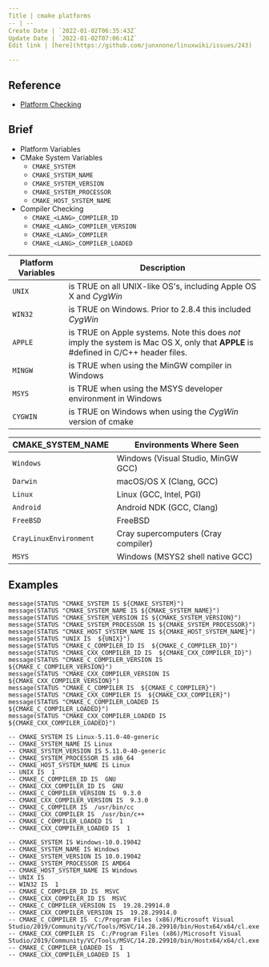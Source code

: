 ```yaml
---
Title | cmake platforms
-- | --
Create Date | `2022-01-02T06:35:43Z`
Update Date | `2022-01-02T07:06:41Z`
Edit link | [here](https://github.com/junxnone/linuxwiki/issues/243)

---
```

## Reference

- [Platform Checking](https://gitlab.kitware.com/cmake/community/-/wikis/doc/tutorials/How-To-Write-Platform-Checks#platform-checking)

## Brief
- Platform Variables
- CMake System Variables
  - `CMAKE_SYSTEM`
  - `CMAKE_SYSTEM_NAME`
  - `CMAKE_SYSTEM_VERSION`
  - `CMAKE_SYSTEM_PROCESSOR`
  - `CMAKE_HOST_SYSTEM_NAME`
- Compiler Checking
  - `CMAKE_<LANG>_COMPILER_ID`
  - `CMAKE_<LANG>_COMPILER_VERSION`
  - `CMAKE_<LANG>_COMPILER`
  - `CMAKE_<LANG>_COMPILER_LOADED`

Platform Variables | Description
-- | --
`UNIX` |  is TRUE on all UNIX-like OS's, including Apple OS X and *CygWin*
`WIN32` | is TRUE on Windows. Prior to 2.8.4 this included *CygWin*
`APPLE` | is TRUE on Apple systems. Note this does *not* imply the system is Mac OS X, only that **APPLE** is #defined in C/C++ header files.
`MINGW` | is TRUE when using the MinGW compiler in Windows
`MSYS` | is TRUE when using the MSYS developer environment in Windows
`CYGWIN` | is TRUE on Windows when using the *CygWin* version of cmake


CMAKE_SYSTEM_NAME | Environments Where Seen
-------|-------------------------
`Windows` | Windows (Visual Studio, MinGW GCC) 
`Darwin` | macOS/OS X (Clang, GCC) 
`Linux` | Linux (GCC, Intel, PGI) 
`Android` | Android NDK (GCC, Clang) 
`FreeBSD` | FreeBSD 
`CrayLinuxEnvironment` | Cray supercomputers (Cray compiler) 
`MSYS` | Windows (MSYS2 shell native GCC) 


## Examples

```
message(STATUS "CMAKE_SYSTEM IS ${CMAKE_SYSTEM}")
message(STATUS "CMAKE_SYSTEM_NAME IS ${CMAKE_SYSTEM_NAME}")
message(STATUS "CMAKE_SYSTEM_VERSION IS ${CMAKE_SYSTEM_VERSION}")
message(STATUS "CMAKE_SYSTEM_PROCESSOR IS ${CMAKE_SYSTEM_PROCESSOR}")
message(STATUS "CMAKE_HOST_SYSTEM_NAME IS ${CMAKE_HOST_SYSTEM_NAME}")
message(STATUS "UNIX IS  ${UNIX}")
message(STATUS "CMAKE_C_COMPILER_ID IS  ${CMAKE_C_COMPILER_ID}")
message(STATUS "CMAKE_CXX_COMPILER_ID IS  ${CMAKE_CXX_COMPILER_ID}")
message(STATUS "CMAKE_C_COMPILER_VERSION IS  ${CMAKE_C_COMPILER_VERSION}")
message(STATUS "CMAKE_CXX_COMPILER_VERSION IS  ${CMAKE_CXX_COMPILER_VERSION}")
message(STATUS "CMAKE_C_COMPILER IS  ${CMAKE_C_COMPILER}")
message(STATUS "CMAKE_CXX_COMPILER IS  ${CMAKE_CXX_COMPILER}")
message(STATUS "CMAKE_C_COMPILER_LOADED IS  ${CMAKE_C_COMPILER_LOADED}")
message(STATUS "CMAKE_CXX_COMPILER_LOADED IS  ${CMAKE_CXX_COMPILER_LOADED}")
```

```
-- CMAKE_SYSTEM IS Linux-5.11.0-40-generic
-- CMAKE_SYSTEM_NAME IS Linux
-- CMAKE_SYSTEM_VERSION IS 5.11.0-40-generic
-- CMAKE_SYSTEM_PROCESSOR IS x86_64
-- CMAKE_HOST_SYSTEM_NAME IS Linux
-- UNIX IS  1
-- CMAKE_C_COMPILER_ID IS  GNU
-- CMAKE_CXX_COMPILER_ID IS  GNU
-- CMAKE_C_COMPILER_VERSION IS  9.3.0
-- CMAKE_CXX_COMPILER_VERSION IS  9.3.0
-- CMAKE_C_COMPILER IS  /usr/bin/cc
-- CMAKE_CXX_COMPILER IS  /usr/bin/c++
-- CMAKE_C_COMPILER_LOADED IS  1
-- CMAKE_CXX_COMPILER_LOADED IS  1
```

```
-- CMAKE_SYSTEM IS Windows-10.0.19042
-- CMAKE_SYSTEM_NAME IS Windows
-- CMAKE_SYSTEM_VERSION IS 10.0.19042
-- CMAKE_SYSTEM_PROCESSOR IS AMD64
-- CMAKE_HOST_SYSTEM_NAME IS Windows
-- UNIX IS
-- WIN32 IS  1
-- CMAKE_C_COMPILER_ID IS  MSVC
-- CMAKE_CXX_COMPILER_ID IS  MSVC
-- CMAKE_C_COMPILER_VERSION IS  19.28.29914.0
-- CMAKE_CXX_COMPILER_VERSION IS  19.28.29914.0
-- CMAKE_C_COMPILER IS  C:/Program Files (x86)/Microsoft Visual Studio/2019/Community/VC/Tools/MSVC/14.28.29910/bin/Hostx64/x64/cl.exe
-- CMAKE_CXX_COMPILER IS  C:/Program Files (x86)/Microsoft Visual Studio/2019/Community/VC/Tools/MSVC/14.28.29910/bin/Hostx64/x64/cl.exe
-- CMAKE_C_COMPILER_LOADED IS  1
-- CMAKE_CXX_COMPILER_LOADED IS  1
```
